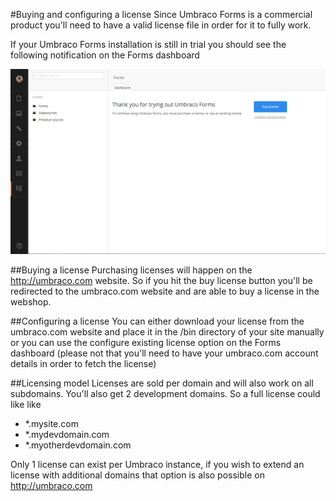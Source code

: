 #Buying and configuring a license
Since Umbraco Forms is a commercial product you'll need to have a valid license file in order for it to fully work.

If your Umbraco Forms installation is still in trial you should see the following notification on the Forms dashboard

![Trail message](TrailMessage.png)

##Buying a license
Purchasing licenses will happen on the http://umbraco.com website. So if you hit the buy license button you'll be redirected to the umbraco.com website and are able to buy a license in the webshop. 

##Configuring a license
You can either download your license from the umbraco.com website and place it in the /bin directory of your site manually or you can use the configure existing license option on the Forms dashboard (please not that you'll need to have your umbraco.com account details in order to fetch the license)

##Licensing model
Licenses are sold per domain and will also work on all subdomains. You'll also get 2 development domains.
So a full license could like like

- *.mysite.com
- *.mydevdomain.com
- *.myotherdevdomain.com

Only 1 license can exist per Umbraco instance, if you wish to extend an license with additional domains that option is also possible on http://umbraco.com 

